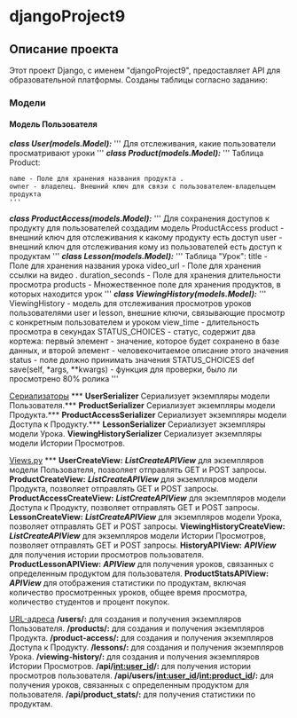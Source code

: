 # djangoProject9

## Описание проекта

Этот проект Django, с именем "djangoProject9", предоставляет API для образовательной платформы. Созданы таблицы согласно заданию:

### Модели

#### Модель Пользователя

***class User(models.Model):***
    '''
    Для отслеживания, какие пользователи просматривают уроки
    '''
***class Product(models.Model):***
    '''
    Таблица Product:

    name - Поле для хранения названия продукта .
    owner - владелец. Внешний ключ для связи с пользователем-владельцем продукта
    '''
***class ProductAccess(models.Model):***
    '''
    Для сохранения доступов к продукту для пользователей создадим модель ProductAccess
    product - внешний ключ для отслеживания к какому продукту есть доступ
    user - внешний ключ для отслеживания кому из пользователей есть доступ к продуктам
    '''
***class Lesson(models.Model):***
    '''
    Таблица "Урок":
    title - Поле для хранения названия урока
    video_url - Поле для хранения ссылки на видео .
    duration_seconds - Поле для хранения длительности просмотра
    products - Множественное поле для хранения продуктов, в которых находится урок
    '''
***class ViewingHistory(models.Model):***
    '''
    ViewingHistory - модель для отслеживания  просмотров уроков пользователями
    user и lesson, внешние ключи, связывающие просмотр с конкретным пользователем и уроком
    view_time - длительность просмотра в секундах
    STATUS_CHOICES - статус, содержит два кортежа: первый элемент - значение, которое будет сохранено в базе данных, и второй элемент - человекочитаемое описание этого значения
    status - поле должно принимать значения STATUS_CHOICES
    def save(self, *args, **kwargs) - функция для проверки, было ли просмотрено 80% ролика
    '''

<u>Сериализаторы</u> ***
**UserSerializer** Сериализует экземпляры модели Пользователя.***
**ProductSerializer** Сериализует экземпляры модели Продукта.***
**ProductAccessSerializer** Сериализует экземпляры модели Доступа к Продукту.***
**LessonSerializer** Сериализует экземпляры модели Урока.
**ViewingHistorySerializer** Сериализует экземпляры модели Истории Просмотров.

<u>Views.py</u> ***
**UserCreateView:** ___ListCreateAPIView___ для экземпляров модели Пользователя, позволяет отправлять GET и POST запросы.
**ProductCreateView:** ___ListCreateAPIView___ для экземпляров модели Продукта, позволяет отправлять GET и POST запросы.
**ProductAccessCreateView:** ___ListCreateAPIView___ для экземпляров модели Доступа к Продукту, позволяет отправлять GET и POST запросы.
**LessonCreateView:** ___ListCreateAPIView___ для экземпляров модели Урока, позволяет отправлять GET и POST запросы.
**ViewingHistoryCreateView:** ___ListCreateAPIView___ для экземпляров модели Истории Просмотров, позволяет отправлять GET и POST запросы.
**HistoryAPIView:** ___APIView___ для получения истории просмотров пользователя.
**ProductLessonAPIView:** ___APIView___ для получения уроков, связанных с определенным продуктом для пользователя.
**ProductStatsAPIView:** ___APIView___ для отображения статистики по продуктам, включая количество просмотренных уроков, общее время просмотра, количество студентов и процент покупок.

<u>URL-адреса</u> 
**/users/:**  для создания и получения экземпляров Пользователя.
**/products/:**  для создания и получения экземпляров Продукта.
**/product-access/:**  для создания и получения экземпляров Доступа к Продукту.
**/lessons/:**  для создания и получения экземпляров Урока.
**/viewing-history/:**  для создания и получения экземпляров Истории Просмотров.
**/api/<int:user_id>/:** для получения истории просмотров пользователя.
**/api/users/<int:user_id>/<int:product_id>/:** для получения уроков, связанных с определенным продуктом для пользователя.
**/api/product_stats/:**  для получения статистики по продуктам.
